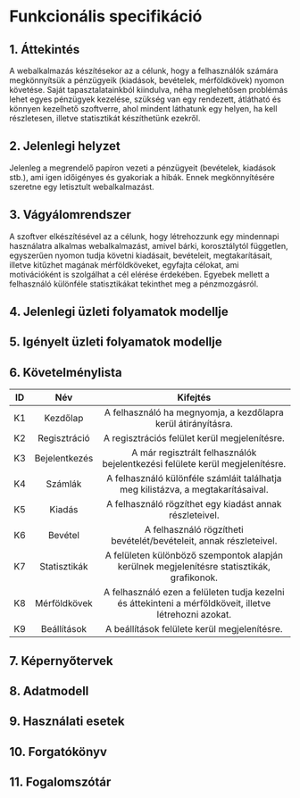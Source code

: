 # Funkcionális specifikáció

## 1. Áttekintés

A webalkalmazás készítésekor az a célunk, hogy a felhasználók számára megkönnyítsük a pénzügyeik (kiadások, bevételek, mérföldkövek) nyomon követése. Saját tapasztalatainkból kiindulva, néha meglehetősen problémás lehet egyes pénzügyek kezelése, szükség van egy rendezett, átlátható és könnyen kezelhető szoftverre, ahol mindent láthatunk egy helyen, ha kell részletesen, illetve statisztikát készíthetünk ezekről.

## 2. Jelenlegi helyzet

Jelenleg a megrendelő papíron vezeti a pénzügyeit (bevételek, kiadások stb.), ami igen időigényes és gyakoriak a hibák. Ennek megkönnyítésére szeretne egy letisztult webalkalmazást.

## 3. Vágyálomrendszer

A szoftver elkészítésével az a célunk, hogy létrehozzunk egy mindennapi használatra alkalmas webalkalmazást, amivel bárki, korosztálytól független, egyszerűen nyomon tudja követni kiadásait, bevételeit, megtakarításait, illetve kitűzhet magának mérföldköveket, egyfajta célokat, ami motivációként is szolgálhat a cél elérése érdekében. Egyebek mellett a felhasználó különféle statisztikákat tekinthet meg a pénzmozgásról.

## 4. Jelenlegi üzleti folyamatok modellje

## 5. Igényelt üzleti folyamatok modellje

## 6. Követelménylista

| ID  |      Név      |                                                Kifejtés                                                 |
| :-: | :-----------: | :-----------------------------------------------------------------------------------------------------: |
| K1  |   Kezdőlap    |                      A felhasználó ha megnyomja, a kezdőlapra kerül átirányításra.                      |
| K2  | Regisztráció  |                              A regisztrációs felület kerül megjelenítésre.                              |
| K3  | Bejelentkezés |              A már regisztrált felhasználók bejelentkezési felülete kerül megjelenítésre.               |
| K4  |    Számlák    |            A felhasználó különféle számláit találhatja meg kilistázva, a megtakarításaival.             |
| K5  |    Kiadás     |                         A felhasználó rögzíthet egy kiadást annak részleteivel.                         |
| K6  |    Bevétel    |                   A felhasználó rögzítheti bevételét/bevételeit, annak részleteivel.                    |
| K7  | Statisztikák  |       A felületen különböző szempontok alapján kerülnek megjelenítésre statisztikák, grafikonok.        |
| K8  | Mérföldkövek  | A felhasználó ezen a felületen tudja kezelni és áttekinteni a mérföldköveit, illetve létrehozni azokat. |
| K9  |  Beállítások  |                              A beállítások felülete kerül megjelenítésre.                               |

## 7. Képernyőtervek

## 8. Adatmodell

## 9. Használati esetek

## 10. Forgatókönyv

## 11. Fogalomszótár
